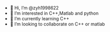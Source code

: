 - 👋 Hi, I’m @zyh1998622
- 👀 I’m interested in C++,Matlab and python
- 🌱 I’m currently learning C++
- 💞️ I’m looking to collaborate on C++ or matlab

<!---
zyh1998622/zyh1998622 is a ✨ special ✨ repository because its `README.md` (this file) appears on your GitHub profile.
You can click the Preview link to take a look at your changes.
--->
